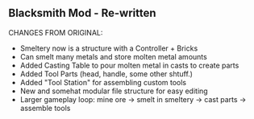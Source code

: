Blacksmith Mod - Re-written
------------------------------------------------

CHANGES FROM ORIGINAL:
- Smeltery now is a structure with a Controller + Bricks
- Can smelt many metals and store molten metal amounts
- Added Casting Table to pour molten metal in casts to create parts
- Added Tool Parts (head, handle, some other shtuff.)
- Added "Tool Station" for assembling custom tools
- New and somehat modular file structure for easy editing
- Larger gameplay loop: mine ore -> smelt in smeltery -> cast parts -> assemble tools

